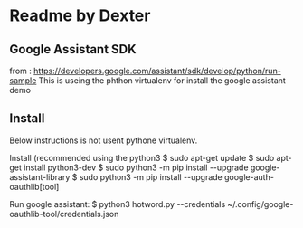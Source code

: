 # Readme by Dexter

## Google Assistant SDK
from : https://developers.google.com/assistant/sdk/develop/python/run-sample
This is useing the phthon virtualenv for install the google assistant demo

## Install
Below instructions is not usent pythone virtualenv.

Install (recommended using the python3
$ sudo apt-get update
$ sudo apt-get install python3-dev
$ sudo python3 -m pip install --upgrade google-assistant-library
$ sudo python3 -m pip install --upgrade google-auth-oauthlib[tool]

Run google assistant:
$ python3 hotword.py --credentials ~/.config/google-oauthlib-tool/credentials.json 

